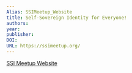 ```yaml
---
Alias: SSIMeetup_Website
title: Self-Sovereign Identity for Everyone!
authors: 
year: 
publisher: 
DOI: 
URL: https://ssimeetup.org/
---
```


[SSI Meetup Website](https://ssimeetup.org/)
